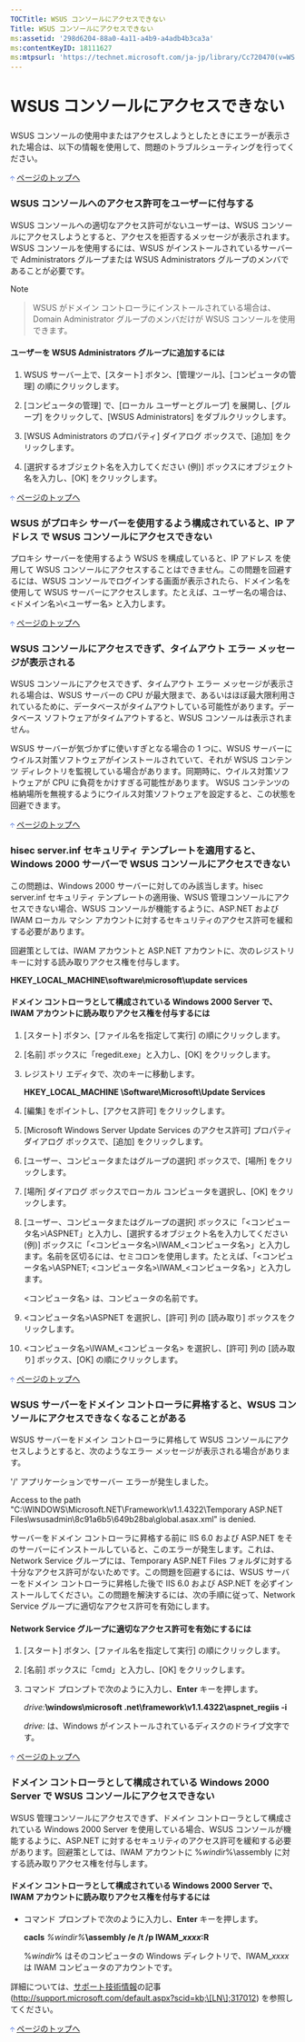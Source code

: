 ```yaml
---
TOCTitle: WSUS コンソールにアクセスできない
Title: WSUS コンソールにアクセスできない
ms:assetid: '298d6204-88a0-4a11-a4b9-a4adb4b3ca3a'
ms:contentKeyID: 18111627
ms:mtpsurl: 'https://technet.microsoft.com/ja-jp/library/Cc720470(v=WS.10)'
---
```


WSUS コンソールにアクセスできない
=================================

### 

WSUS コンソールの使用中またはアクセスしようとしたときにエラーが表示された場合は、以下の情報を使用して、問題のトラブルシューティングを行ってください。

![](images/Cc720470.arrow_px_up(ja-jp,WS.10).gif) [ページのトップへ](#ctl00_rs1_eb1_panel1)

### WSUS コンソールへのアクセス許可をユーザーに付与する

WSUS コンソールへの適切なアクセス許可がないユーザーは、WSUS コンソールにアクセスしようとすると、アクセスを拒否するメッセージが表示されます。WSUS コンソールを使用するには、WSUS がインストールされているサーバーで Administrators グループまたは WSUS Administrators グループのメンバであることが必要です。

> [!NOTE]

> WSUS がドメイン コントローラにインストールされている場合は、Domain Administrator グループのメンバだけが WSUS コンソールを使用できます。

#### ユーザーを WSUS Administrators グループに追加するには

1.  WSUS サーバー上で、\[スタート\] ボタン、\[管理ツール\]、\[コンピュータの管理\] の順にクリックします。

2.  \[コンピュータの管理\] で、\[ローカル ユーザーとグループ\] を展開し、\[グループ\] をクリックして、\[WSUS Administrators\] をダブルクリックします。

3.  \[WSUS Administrators のプロパティ\] ダイアログ ボックスで、\[追加\] をクリックします。

4.  \[選択するオブジェクト名を入力してください (例)\] ボックスにオブジェクト名を入力し、\[OK\] をクリックします。

![](images/Cc720470.arrow_px_up(ja-jp,WS.10).gif) [ページのトップへ](#ctl00_rs1_eb1_panel1)

### WSUS がプロキシ サーバーを使用するよう構成されていると、IP アドレス で WSUS コンソールにアクセスできない

プロキシ サーバーを使用するよう WSUS を構成していると、IP アドレス を使用して WSUS コンソールにアクセスすることはできません。この問題を回避するには、WSUS コンソールでログインする画面が表示されたら、ドメイン名を使用して WSUS サーバーにアクセスします。たとえば、ユーザー名の場合は、&lt;ドメイン名&gt;\\&lt;ユーザー名&gt; と入力します。

![](images/Cc720470.arrow_px_up(ja-jp,WS.10).gif) [ページのトップへ](#ctl00_rs1_eb1_panel1)

### WSUS コンソールにアクセスできず、タイムアウト エラー メッセージが表示される

WSUS コンソールにアクセスできず、タイムアウト エラー メッセージが表示される場合は、WSUS サーバーの CPU が最大限まで、あるいはほぼ最大限利用されているために、データベースがタイムアウトしている可能性があります。データベース ソフトウェアがタイムアウトすると、WSUS コンソールは表示されません。

WSUS サーバーが気づかずに使いすぎとなる場合の 1 つに、WSUS サーバーにウイルス対策ソフトウェアがインストールされていて、それが WSUS コンテンツ ディレクトリを監視している場合があります。同期時に、ウイルス対策ソフトウェアが CPU に負荷をかけすぎる可能性があります。 WSUS コンテンツの格納場所を無視するようにウイルス対策ソフトウェアを設定すると、この状態を回避できます。

![](images/Cc720470.arrow_px_up(ja-jp,WS.10).gif) [ページのトップへ](#ctl00_rs1_eb1_panel1)

### hisec server.inf セキュリティ テンプレートを適用すると、Windows 2000 サーバーで WSUS コンソールにアクセスできない

この問題は、Windows 2000 サーバーに対してのみ該当します。hisec server.inf セキュリティ テンプレートの適用後、WSUS 管理コンソールにアクセスできない場合、WSUS コンソールが機能するように、ASP.NET および IWAM ローカル マシン アカウントに対するセキュリティのアクセス許可を緩和する必要があります。

回避策としては、IWAM アカウントと ASP.NET アカウントに、次のレジストリ キーに対する読み取りアクセス権を付与します。

**HKEY\_LOCAL\_MACHINE\\software\\microsoft\\update services**

#### ドメイン コントローラとして構成されている Windows 2000 Server で、IWAM アカウントに読み取りアクセス権を付与するには

1.  \[スタート\] ボタン、\[ファイル名を指定して実行\] の順にクリックします。

2.  \[名前\] ボックスに「regedit.exe」と入力し、\[OK\] をクリックします。

3.  レジストリ エディタで、次のキーに移動します。

    **HKEY\_LOCAL\_MACHINE \\Software\\Microsoft\\Update Services**

4.  \[編集\] をポイントし、\[アクセス許可\] をクリックします。

5.  \[Microsoft Windows Server Update Services のアクセス許可\] プロパティ ダイアログ ボックスで、\[追加\] をクリックします。

6.  \[ユーザー、コンピュータまたはグループの選択\] ボックスで、\[場所\] をクリックします。

7.  \[場所\] ダイアログ ボックスでローカル コンピュータを選択し、\[OK\] をクリックします。

8.  \[ユーザー、コンピュータまたはグループの選択\] ボックスに「&lt;コンピュータ名&gt;\\ASPNET」と入力し、\[選択するオブジェクト名を入力してください(例)\] ボックスに「&lt;コンピュータ名&gt;\\IWAM\_&lt;コンピュータ名&gt;」と入力します。名前を区切るには、セミコロンを使用します。たとえば、「&lt;コンピュータ名&gt;\\ASPNET; &lt;コンピュータ名&gt;\\IWAM\_&lt;コンピュータ名&gt;」と入力します。

    &lt;コンピュータ名&gt; は、コンピュータの名前です。

9.  &lt;コンピュータ名&gt;\\ASPNET を選択し、\[許可\] 列の \[読み取り\] ボックスをクリックします。

10. &lt;コンピュータ名&gt;\\IWAM\_&lt;コンピュータ名&gt; を選択し、\[許可\] 列の \[読み取り\] ボックス、\[OK\] の順にクリックします。

![](images/Cc720470.arrow_px_up(ja-jp,WS.10).gif) [ページのトップへ](#ctl00_rs1_eb1_panel1)

### WSUS サーバーをドメイン コントローラに昇格すると、WSUS コンソールにアクセスできなくなることがある

WSUS サーバーをドメイン コントローラに昇格して WSUS コンソールにアクセスしようとすると、次のようなエラー メッセージが表示される場合があります。

'/' アプリケーションでサーバー エラーが発生しました。

Access to the path "C:\WINDOWS\Microsoft.NET\Framework\v1.1.4322\Temporary ASP.NET Files\wsusadmin\8c91a6b5\649b28ba\global.asax.xml" is denied. 

サーバーをドメイン コントローラに昇格する前に IIS 6.0 および ASP.NET をそのサーバーにインストールしていると、このエラーが発生します。これは、Network Service グループには、Temporary ASP.NET Files フォルダに対する十分なアクセス許可がないためです。この問題を回避するには、WSUS サーバーをドメイン コントローラに昇格した後で IIS 6.0 および ASP.NET を必ずインストールしてください。この問題を解決するには、次の手順に従って、Network Service グループに適切なアクセス許可を有効にします。

#### Network Service グループに適切なアクセス許可を有効にするには

1.  \[スタート\] ボタン、\[ファイル名を指定して実行\] の順にクリックします。

2.  \[名前\] ボックスに「cmd」と入力し、\[OK\] をクリックします。

3.  コマンド プロンプトで次のように入力し、**Enter** キーを押します。

    *drive:***\\windows\\microsoft .net\\framework\\v1.1.4322\\aspnet\_regiis -i**

    *drive:* は、Windows がインストールされているディスクのドライブ文字です。

![](images/Cc720470.arrow_px_up(ja-jp,WS.10).gif) [ページのトップへ](#ctl00_rs1_eb1_panel1)

### ドメイン コントローラとして構成されている Windows 2000 Server で WSUS コンソールにアクセスできない

WSUS 管理コンソールにアクセスできず、ドメイン コントローラとして構成されている Windows 2000 Server を使用している場合、WSUS コンソールが機能するように、ASP.NET に対するセキュリティのアクセス許可を緩和する必要があります。回避策としては、IWAM アカウントに %*windir*%\\assembly に対する読み取りアクセス権を付与します。

#### ドメイン コントローラとして構成されている Windows 2000 Server で、IWAM アカウントに読み取りアクセス権を付与するには

-   コマンド プロンプトで次のように入力し、**Enter** キーを押します。

    **cacls** *%windir%***\\assembly /e /t /p IWAM\_***xxxx***:R**

    %*windir*% はそのコンピュータの Windows ディレクトリで、IWAM\_*xxxx* は IWAM コンピュータのアカウントです。

詳細については、[サポート技術情報](http://support.microsoft.com/default.aspx?scid=kb;%5Bln%5D;317012)の記事 (http://support.microsoft.com/default.aspx?scid=kb;\[LN\];317012) を参照してください。

![](images/Cc720470.arrow_px_up(ja-jp,WS.10).gif) [ページのトップへ](#ctl00_rs1_eb1_panel1)
